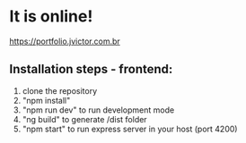 # It is online!
https://portfolio.jvictor.com.br


## Installation steps - frontend:
1) clone the repository
2) "npm install"
3) "npm run dev" to run development mode
4) "ng build" to generate /dist folder
5) "npm start" to run express server in your host (port 4200)
